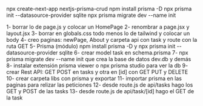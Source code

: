 npx create-next-app nextjs-prisma-crud
 npm install prisma -D
  npx prisma init --datasource-provider sqlite
  npx prisma migrate dev --name init

1- borrar lo de page.js y colocar un HomePage
2- renombrar a page.jsx y layout.jsx
3- borrar en globals.css todo menos lo de tailwind y colocar un body
4- creo paginas: newPage, About y carpeta api con task y route con la ruta GET
5- Prisma (módulo) npm install prisma -D y npx prisma init --datasource-provider sqlite
6- crear model task en schema.prisma
7- npx prisma migrate dev --name init que crea la base de datos dev.db y demás
8- instalar extensión prisma viewer o npx prisma studio para ver la db
9- crear Rest API: GET POST en tasks y otra en [id] con GET PUT y DELETE
10- crear carpeta libs con prisma y exportar 
11- importar prisma en las paginas para relizar las peticiones
12- desde route.js de api/tasks hago los GET y POST de las tasks
13- desde route.js de api/task/[id] hago el GET de la task